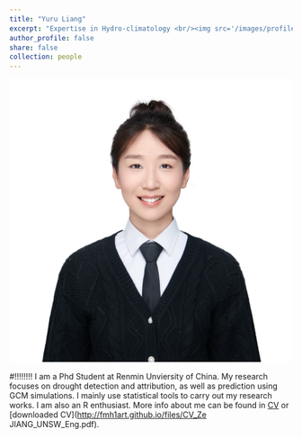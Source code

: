 ```yaml
---
title: "Yuru Liang"
excerpt: "Expertise in Hydro-climatology <br/><img src='/images/profile.jpg' style='height: 10%; width: 10%; object-fit: contain' alt='Avatar' class='avatar'/>"
author_profile: false
share: false
collection: people
---
```


<img src="/images/profile.jpg" alt="Avatar" class="avatar"/>

#!!!!!!!!
I am a Phd Student at Renmin Unviersity of China. My research focuses on drought detection and attribution, as well as prediction using GCM simulations. I mainly use statistical tools to carry out my research works. I am also an R enthusiast. 
More info about me can be found in [CV](https://fmh1art.github.io/cv/) or [downloaded CV](http://fmh1art.github.io/files/CV_Ze JIANG_UNSW_Eng.pdf).